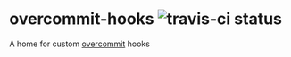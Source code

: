 # overcommit-hooks ![travis-ci status](https://travis-ci.org/awseward/overcommit-hooks.svg?branch=master)
A home for custom [overcommit](https://github.com/brigade/overcommit) hooks
